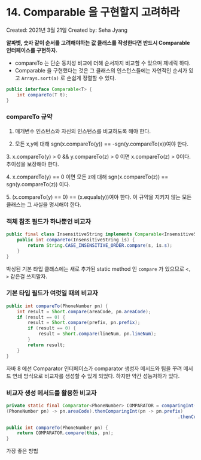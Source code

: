 # 14. Comparable 을 구현할지 고려하라

Created: 2021년 3월 21일
Created by: Seha Jyang

**알파벳, 숫자 같이 순서를 고려해야하는 값 클래스를 작성한다면 반드시 Comparable 인터페이스를 구현하자.**

- compareTo 는 단순 동치성 비교에 더해 순서까지 비교할 수 있으며 제네릭 하다.
- Comparable 을 구현했다는 것은 그 클래스의 인스턴스들에는 자연적인 순서가 있고 `Arrays.sort(a)` 로 손쉽게 정렬할 수 있다.

```java
public interface Comparable<T> {
	int compareTo(T t);
}
```

### compareTo 규약

1. 매개변수 인스턴스와 자신의 인스턴스를 비교하도록 해야 한다.

2. 모든 x,y에 대해 sgn(x.compareTo(y)) == -sgn(y.compareTo(x))여야 한다.

3. x.compareTo(y) > 0 && y.compareTo(z) > 0 이면 x.compareTo(z) > 0이다. 추이성을 보장해야 한다.

4. x.compareTo(y) == 0 이면 모든 z에 대해 sgn(x.compareTo(z)) == sgn(y.compareTo(z)) 이다.

5. (x.compareTo(y) == 0) == (x.equals(y))여야 한다. 이 규약을 지키지 않는 모든 클래스는 그 사실을 명시해야 한다.

### 객체 참조 필드가 하나뿐인 비교자

```java
public final class InsensitiveString implements Comparable<InsensitiveString> {
	public int compareTo(InsensitiveString is) {
		return String.CASE_INSENSITIVE_ORDER.compare(s, is.s);
	}
}
```

박싱된 기본 타입 클래스에는 새로 추가된 static method 인 `compare` 가 있으므로 `<, >` 같은걸 쓰지말자.

### 기본 타입 필드가 여럿일 때의 비교자

```java
public int compareTo(PhoneNumber pn) {
	int result = Short.compare(areaCode, pn.areaCode);
	if (result == 0) {
		result = Short.compare(prefix, pn.prefix);
		if (result == 0) {
			result = Short.compare(lineNum, pn.lineNum);
		}
		return result;
	}
}
```

자바 8 에선 Comparator 인터페이스가 comparator 생성자 메서드와 팀을 꾸려 메서드 연쇄 방식으로 비교자를 생성할 수 있게 되었다. 하지만 약간 성능저하가 있다.

### 비교자 생성 메서드를 활용한 비교자

```java
private static final Comparator<PhoneNumber> COMPARATOR = comparingInt(
(PhoneNumber pn) -> pn.areaCode).thenComparingInt(pn -> pn.prefix)
																.thenComparingInt(pn -> pn.lineNum);

public int compareTo(PhoneNumber pn) {
	return COMPARATOR.compare(this, pn);
}
```

가장 좋은 방법